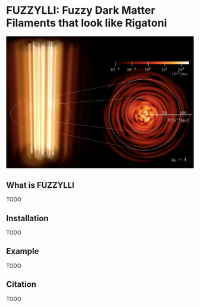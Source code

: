 # FUZZYLLI: Fuzzy Dark Matter Filaments that look like Rigatoni
<div align="center">
<img
src="https://github.com/timzimm/fuzzylli/blob/34f10d39c8c4e038c3d2957568c5e6047c86d4a9/images/volume_rendering.png" alt="logo"></img>
</div>

## What is FUZZYLLI
TODO

## Installation
TODO

## Example
TODO

## Citation
TODO
